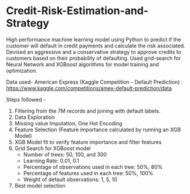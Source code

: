 # Credit-Risk-Estimation-and-Strategy
High performance machine learning model using Python to predict if the customer will default in credit payments and calculate the risk associated. Devised an aggressive and a conservative strategy to approve credits to customers based on their probability of defaulting. Used grid-search for Neural Network and XGBoost algorithms for model training and optimization.

Data used- American Express (Kaggle Competition - Default Prediction) : https://www.kaggle.com/competitions/amex-default-prediction/data

Steps followed -
1. Filtering from the 7M records and joining with default labels.
2. Data Exploration
3. Missing value Imputation, One Hot Encoding 
4. Feature Selection (Feature importance calculated by running an XGB Model)
5. XGB Model fit to verify feature importance and filter features
6. Grid Search for XGBoost model
    - 	Number of trees: 50, 100, and 300
    - 	Learning Rate: 0.01, 0.1
    - 	Percentage of observations used in each tree: 50%, 80%
    - 	Percentage of features used in each tree: 50%, 100%
    - 	Weight of default observations: 1, 5, 10
7. Best model selection
  
  
